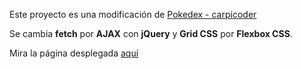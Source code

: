 Este proyecto es una modificación de [Pokedex - carpicoder](https://github.com/carpicoder/pokedex)

Se cambia **fetch** por **AJAX** con **jQuery** y **Grid CSS** por **Flexbox CSS**.

Mira la página desplegada [aquí](https://bubbl33s.github.io/pokedex-fcc-modified/)
